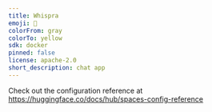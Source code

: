 ```yaml
---
title: Whispra
emoji: 🚀
colorFrom: gray
colorTo: yellow
sdk: docker
pinned: false
license: apache-2.0
short_description: chat app
---
```


Check out the configuration reference at https://huggingface.co/docs/hub/spaces-config-reference
